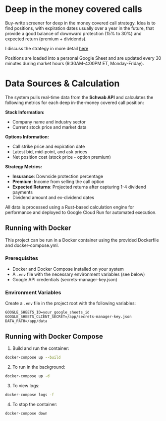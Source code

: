 # Deep in the money covered calls

Buy-write screener for deep in the money covered call strategy. Idea is to find
positions, with expiration dates usually over a year in the future, that provide a good
balance of downward protection (15% to 30%) and expected return (premium + dividends).

I discuss the strategy in more detail [here](https://www.oliver.dev/posts/2025/05/options-screener-part-i.html)

Positions are loaded into a personal Google Sheet and are updated every 30 minutes during market hours (9:30AM-4:00PM ET, Monday-Friday).

# Data Sources & Calculation

The system pulls real-time data from the **Schwab API** and calculates the following metrics for each deep in-the-money covered call position:

**Stock Information:**
* Company name and industry sector
* Current stock price and market data

**Options Information:**
* Call strike price and expiration date
* Latest bid, mid-point, and ask prices
* Net position cost (stock price - option premium)

**Strategy Metrics:**
* **Insurance**: Downside protection percentage
* **Premium**: Income from selling the call option
* **Expected Returns**: Projected returns after capturing 1-4 dividend payments
* Dividend amount and ex-dividend dates

All data is processed using a Rust-based calculation engine for performance and deployed to Google Cloud Run for automated execution.

## Running with Docker

This project can be run in a Docker container using the provided Dockerfile and docker-compose.yml.

### Prerequisites

- Docker and Docker Compose installed on your system
- A `.env` file with the necessary environment variables (see below)
- Google API credentials (secrets-manager-key.json)

### Environment Variables

Create a `.env` file in the project root with the following variables:

```
GOOGLE_SHEETS_ID=your_google_sheets_id
GOOGLE_SHEETS_CLIENT_SECRET=/app/secrets-manager-key.json
DATA_PATH=/app/data
```

## Running with Docker Compose

1. Build and run the container:

```bash
docker-compose up --build
```

2. To run in the background:

```bash
docker-compose up -d
```

3. To view logs:

```bash
docker-compose logs -f
```

4. To stop the container:

```bash
docker-compose down
```

